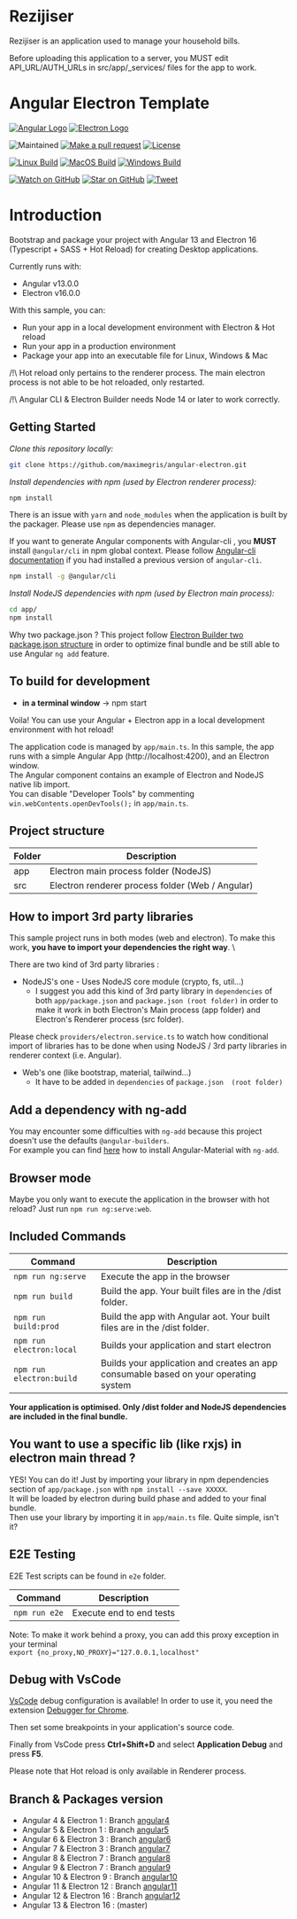 # Rezijiser

Rezijiser is an application used to manage your household bills.

Before uploading this application to a server, you MUST edit API_URL/AUTH_URLs in src/app/_services/ files for the app to work.

# Angular Electron Template

[![Angular Logo](https://www.vectorlogo.zone/logos/angular/angular-icon.svg)](https://angular.io/) [![Electron Logo](https://www.vectorlogo.zone/logos/electronjs/electronjs-icon.svg)](https://electronjs.org/)

![Maintained][maintained-badge]
[![Make a pull request][prs-badge]][prs]
[![License][license-badge]](LICENSE.md)

[![Linux Build][linux-build-badge]][linux-build]
[![MacOS Build][macos-build-badge]][macos-build]
[![Windows Build][windows-build-badge]][windows-build]

[![Watch on GitHub][github-watch-badge]][github-watch]
[![Star on GitHub][github-star-badge]][github-star]
[![Tweet][twitter-badge]][twitter]

# Introduction

Bootstrap and package your project with Angular 13 and Electron 16 (Typescript + SASS + Hot Reload) for creating Desktop applications.

Currently runs with:

- Angular v13.0.0
- Electron v16.0.0

With this sample, you can:

- Run your app in a local development environment with Electron & Hot reload
- Run your app in a production environment
- Package your app into an executable file for Linux, Windows & Mac

/!\ Hot reload only pertains to the renderer process. The main electron process is not able to be hot reloaded, only restarted.

/!\ Angular CLI & Electron Builder needs Node 14 or later to work correctly.

## Getting Started

*Clone this repository locally:*

``` bash
git clone https://github.com/maximegris/angular-electron.git
```

*Install dependencies with npm (used by Electron renderer process):*

``` bash
npm install
```

There is an issue with `yarn` and `node_modules` when the application is built by the packager. Please use `npm` as dependencies manager.

If you want to generate Angular components with Angular-cli , you **MUST** install `@angular/cli` in npm global context.
Please follow [Angular-cli documentation](https://github.com/angular/angular-cli) if you had installed a previous version of `angular-cli`.

``` bash
npm install -g @angular/cli
```

*Install NodeJS dependencies with npm (used by Electron main process):*

``` bash
cd app/
npm install
```

Why two package.json ? This project follow [Electron Builder two package.json structure](https://www.electron.build/tutorials/two-package-structure) in order to optimize final bundle and be still able to use Angular `ng add` feature.

## To build for development

- **in a terminal window** -> npm start

Voila! You can use your Angular + Electron app in a local development environment with hot reload!

The application code is managed by `app/main.ts`. In this sample, the app runs with a simple Angular App (http://localhost:4200), and an Electron window. \
The Angular component contains an example of Electron and NodeJS native lib import. \
You can disable "Developer Tools" by commenting `win.webContents.openDevTools();` in `app/main.ts`.

## Project structure

|Folder|Description|
| ---- | ---- |
| app | Electron main process folder (NodeJS) |
| src | Electron renderer process folder (Web / Angular) |

## How to import 3rd party libraries

This sample project runs in both modes (web and electron). To make this work, **you have to import your dependencies the right way**. \

There are two kind of 3rd party libraries :
- NodeJS's one - Uses NodeJS core module (crypto, fs, util...)
    - I suggest you add this kind of 3rd party library in `dependencies` of both `app/package.json` and `package.json (root folder)` in order to make it work in both Electron's Main process (app folder) and Electron's Renderer process (src folder).

Please check `providers/electron.service.ts` to watch how conditional import of libraries has to be done when using NodeJS / 3rd party libraries in renderer context (i.e. Angular).

- Web's one (like bootstrap, material, tailwind...)
    - It have to be added in `dependencies` of `package.json  (root folder)`

## Add a dependency with ng-add

You may encounter some difficulties with `ng-add` because this project doesn't use the defaults `@angular-builders`. \
For example you can find [here](HOW_TO.md) how to install Angular-Material with `ng-add`.

## Browser mode

Maybe you only want to execute the application in the browser with hot reload? Just run `npm run ng:serve:web`.

## Included Commands

|Command|Description|
| ---- | ---- |
|`npm run ng:serve`| Execute the app in the browser |
|`npm run build`| Build the app. Your built files are in the /dist folder. |
|`npm run build:prod`| Build the app with Angular aot. Your built files are in the /dist folder. |
|`npm run electron:local`| Builds your application and start electron
|`npm run electron:build`| Builds your application and creates an app consumable based on your operating system |

**Your application is optimised. Only /dist folder and NodeJS dependencies are included in the final bundle.**

## You want to use a specific lib (like rxjs) in electron main thread ?

YES! You can do it! Just by importing your library in npm dependencies section of `app/package.json` with `npm install --save XXXXX`. \
It will be loaded by electron during build phase and added to your final bundle. \
Then use your library by importing it in `app/main.ts` file. Quite simple, isn't it?

## E2E Testing

E2E Test scripts can be found in `e2e` folder.

|Command|Description|
| ---- | ---- |
|`npm run e2e`| Execute end to end tests |

Note: To make it work behind a proxy, you can add this proxy exception in your terminal  
`export {no_proxy,NO_PROXY}="127.0.0.1,localhost"`

## Debug with VsCode

[VsCode](https://code.visualstudio.com/) debug configuration is available! In order to use it, you need the extension [Debugger for Chrome](https://marketplace.visualstudio.com/items?itemName=msjsdiag.debugger-for-chrome).

Then set some breakpoints in your application's source code.

Finally from VsCode press **Ctrl+Shift+D** and select **Application Debug** and press **F5**.

Please note that Hot reload is only available in Renderer process.

## Branch & Packages version

- Angular 4 & Electron 1 : Branch [angular4](https://github.com/maximegris/angular-electron/tree/angular4)
- Angular 5 & Electron 1 : Branch [angular5](https://github.com/maximegris/angular-electron/tree/angular5)
- Angular 6 & Electron 3 : Branch [angular6](https://github.com/maximegris/angular-electron/tree/angular6)
- Angular 7 & Electron 3 : Branch [angular7](https://github.com/maximegris/angular-electron/tree/angular7)
- Angular 8 & Electron 7 : Branch [angular8](https://github.com/maximegris/angular-electron/tree/angular8)
- Angular 9 & Electron 7 : Branch [angular9](https://github.com/maximegris/angular-electron/tree/angular9)
- Angular 10 & Electron 9 : Branch [angular10](https://github.com/maximegris/angular-electron/tree/angular10)
- Angular 11 & Electron 12 : Branch [angular11](https://github.com/maximegris/angular-electron/tree/angular11)
- Angular 12 & Electron 16 : Branch [angular12](https://github.com/maximegris/angular-electron/tree/angular12)
- Angular 13 & Electron 16 : (master)

[maintained-badge]: https://img.shields.io/badge/maintained-yes-brightgreen
[license-badge]: https://img.shields.io/badge/license-MIT-blue.svg
[license]: https://github.com/maximegris/angular-electron/blob/master/LICENSE.md
[prs-badge]: https://img.shields.io/badge/PRs-welcome-red.svg
[prs]: http://makeapullrequest.com

[linux-build-badge]: https://github.com/maximegris/angular-electron/workflows/Linux%20Build/badge.svg
[linux-build]: https://github.com/maximegris/angular-electron/actions?query=workflow%3A%22Linux+Build%22
[macos-build-badge]: https://github.com/maximegris/angular-electron/workflows/MacOS%20Build/badge.svg
[macos-build]: https://github.com/maximegris/angular-electron/actions?query=workflow%3A%22MacOS+Build%22
[windows-build-badge]: https://github.com/maximegris/angular-electron/workflows/Windows%20Build/badge.svg
[windows-build]: https://github.com/maximegris/angular-electron/actions?query=workflow%3A%22Windows+Build%22

[github-watch-badge]: https://img.shields.io/github/watchers/maximegris/angular-electron.svg?style=social
[github-watch]: https://github.com/maximegris/angular-electron/watchers
[github-star-badge]: https://img.shields.io/github/stars/maximegris/angular-electron.svg?style=social
[github-star]: https://github.com/maximegris/angular-electron/stargazers
[twitter]: https://twitter.com/intent/tweet?text=Check%20out%20angular-electron!%20https://github.com/maximegris/angular-electron%20%F0%9F%91%8D
[twitter-badge]: https://img.shields.io/twitter/url/https/github.com/maximegris/angular-electron.svg?style=social
